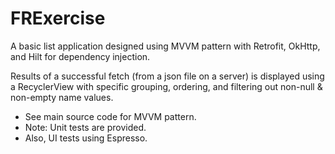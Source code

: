 # FRExercise
A basic list application designed using MVVM pattern with Retrofit, OkHttp, and Hilt for dependency injection.

Results of a successful fetch (from a json file on a server) is displayed using a RecyclerView with specific grouping, ordering, and filtering out non-null & non-empty name values.

* See main source code for MVVM pattern.
* Note: Unit tests are provided.
* Also, UI tests using Espresso.

